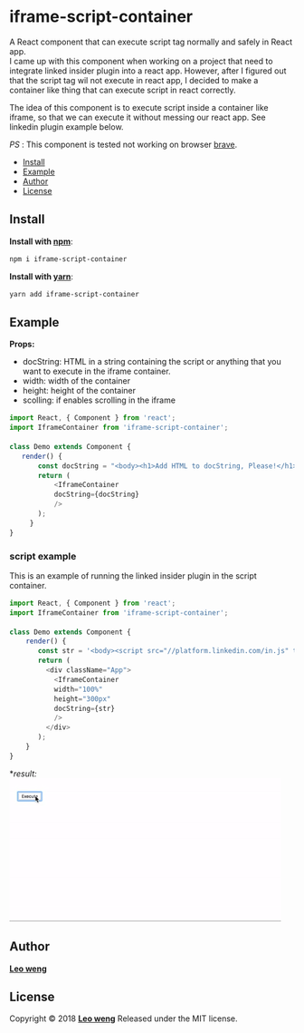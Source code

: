 # iframe-script-container
A React component that can execute script tag normally and safely in React app.     
I came up with this component when working on a project that need to integrate linked insider plugin into a react app.
However, after I figured out that the script tag wil not execute in react app, I decided to make a container like thing that can execute script in react correctly. 

The idea of this component is to execute script inside a container like iframe, so that we can execute it without messing our react app.
See linkedin plugin example below.

*PS* : This component is tested not working on browser [brave](https://brave.com/).

- [Install](#install)
- [Example](#example)
- [Author](#author)
- [License](#license)


## Install

**Install with [npm](https://www.npmjs.com/)**:

```sh
npm i iframe-script-container
```

**Install with [yarn](https://yarnpkg.com/en/)**:

```sh
yarn add iframe-script-container
```

## Example

**Props:**

* docString: HTML in a string containing the script or anything that you want to execute in the iframe container. 
* width: width of the container
* height: height of the container
* scolling: if enables scrolling in the iframe

```js
import React, { Component } from 'react';
import IframeContainer from 'iframe-script-container';
 
class Demo extends Component {
   render() {
       const docString = "<body><h1>Add HTML to docString, Please!</h1></body>";
       return (
           <IframeContainer 
           docString={docString}
           />
       );
     }
}
```

### script example 
This is an example of running the linked insider plugin in the script container.


```js
import React, { Component } from 'react';
import IframeContainer from 'iframe-script-container';
 
class Demo extends Component {
    render() {
       const str = '<body><script src="//platform.linkedin.com/in.js" type="text/javascript"></script><script type="IN/CompanyInsider" data-id="1337"></script></body>';
       return (
         <div className="App">
           <IframeContainer 
           width="100%"
           height="300px"
           docString={str}
           />
         </div>
       );
    }
}
```

**result:*
![demo](img/linkedinPlugin.gif)

## Author

**[Leo weng](https://github.com/leowz)**

## License

Copyright © 2018 **[Leo weng](https://github.com/leowz)**
Released under the MIT license.
